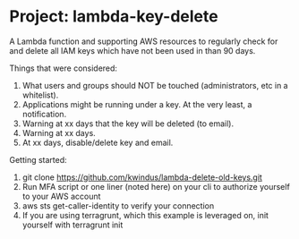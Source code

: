 # Project: lambda-key-delete

A Lambda function and supporting AWS resources to regularly check for and delete all IAM keys which have not been used in than 90 days.

Things that were considered:

1. What users and groups should NOT be touched (administrators, etc in a whitelist).
2. Applications might be running under a key.  At the very least, a notification.
3. Warning at xx days that the key will be deleted (to email).
4. Warning at xx days.
5. At xx days, disable/delete key and email.

Getting started:
1. git clone https://github.com/kwindus/lambda-delete-old-keys.git
2. Run MFA script or one liner (noted here) on your cli to authorize yourself to your AWS account
3. aws sts get-caller-identity to verify your connection
4. If you are using terragrunt, which this example is leveraged on, init yourself with terragrunt init